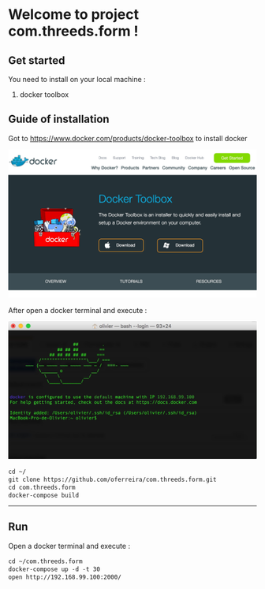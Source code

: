 
Welcome to project com.threeds.form !
===================

Get started
-------------

You need to install  on your local machine :

 1. docker toolbox
 
Guide of installation
-------------

Got to https://www.docker.com/products/docker-toolbox to install docker

![install](/assets/images/docker-toolbox.jpg)

After open a docker terminal and execute :

![install](/assets/images/docker-terninal.jpg)
 
    cd ~/
    git clone https://github.com/oferreira/com.threeds.form.git
    cd com.threeds.form
    docker-compose build

----------


Run
-------------------

Open a docker terminal and execute :

    cd ~/com.threeds.form
    docker-compose up -d -t 30
    open http://192.168.99.100:2000/
